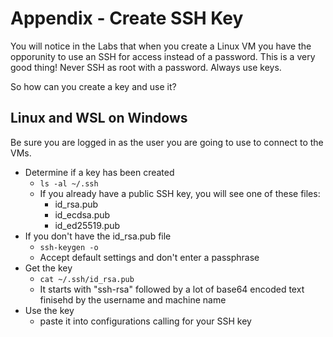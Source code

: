 # Appendix - Create SSH Key
You will notice in the Labs that when you create a Linux VM you have the opporunity to use an SSH for access instead of a password. This is a very good thing! Never SSH as root with a password. Always use keys.

So how can you create a key and use it?

## Linux and WSL on Windows
Be sure you are logged in as the user you are going to use to connect to the VMs.
- Determine if a key has been created
  - `ls -al ~/.ssh`
  - If you already have a public SSH key, you will see one of these files:
    - id_rsa.pub
    - id_ecdsa.pub
    - id_ed25519.pub
- If you don't have the id_rsa.pub file
  - `ssh-keygen -o`
  - Accept default settings and don't enter a passphrase
- Get the key
  - `cat ~/.ssh/id_rsa.pub`
  - It starts with "ssh-rsa" followed by a lot of base64 encoded text finisehd by the username and machine name
- Use the key
  - paste it into configurations calling for your SSH key
